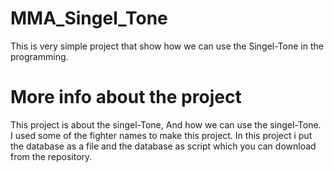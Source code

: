 # MMA_Singel_Tone
This is very simple project that show how we can use the Singel-Tone in the programming. 

# More info about the project
This project is about the singel-Tone, And how we can use the singel-Tone. I used some of the fighter names to make this project. 
In this project i put the database as a file and the database as script which you can download from the repository. 
